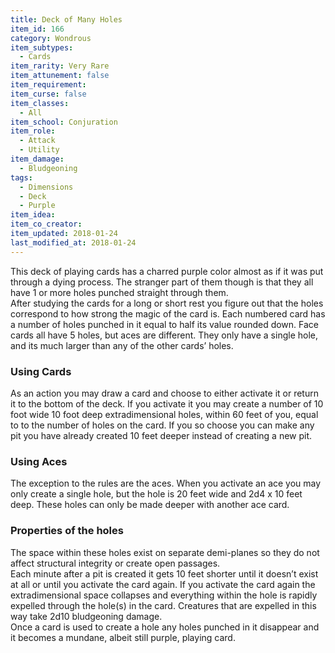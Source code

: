 ```yaml
---
title: Deck of Many Holes
item_id: 166
category: Wondrous
item_subtypes:
  - Cards
item_rarity: Very Rare
item_attunement: false
item_requirement:
item_curse: false
item_classes:
  - All
item_school: Conjuration
item_role:
  - Attack
  - Utility
item_damage:
  - Bludgeoning
tags:
  - Dimensions
  - Deck
  - Purple
item_idea:
item_co_creator:
item_updated: 2018-01-24
last_modified_at: 2018-01-24
---
```


This deck of playing cards has a charred purple color almost as if it was put through a dying process. The stranger part of them though is that they all have 1 or more holes punched straight through them.    
After studying the cards for a long or short rest you figure out that the holes correspond to how strong the magic of the card is. Each numbered card has a number of holes punched in it equal to half its value rounded down. Face cards all have 5 holes, but aces are different. They only have a single hole, and its much larger than any of the other cards’ holes.

### Using Cards
As an action you may draw a card and choose to either activate it or return it to the bottom of the deck. If you activate it you may create a number of 10 foot wide 10 foot deep extradimensional holes, within 60 feet of you, equal to to the number of holes on the card. If you so choose you can make any pit you have already created 10 feet deeper instead of creating a new pit. 

### Using Aces
The exception to the rules are the aces. When you activate an ace you may only create a single hole, but the hole is 20 feet wide and 2d4 x 10 feet deep. These holes can only be made deeper with another ace card. 

### Properties of the holes
The space within these holes exist on separate demi-planes so they do not affect structural integrity or create open passages.    
Each minute after a pit is created it gets 10 feet shorter until it doesn’t exist at all or until you activate the card again. If you activate the card again the extradimensional space collapses and everything within the hole is rapidly expelled through the hole(s) in the card. Creatures that are expelled in this way take 2d10 bludgeoning damage.    
Once a card is used to create a hole any holes punched in it disappear and it becomes a mundane, albeit still purple, playing card.
